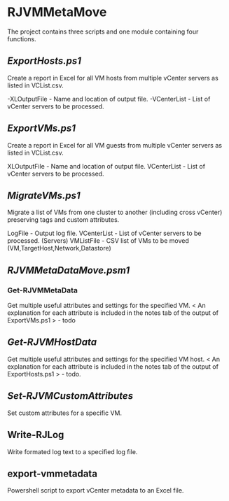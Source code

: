# RJVMMetaMove

The project contains three scripts and one module containing four functions.

## *ExportHosts.ps1*
Create a report in Excel for all VM hosts from multiple vCenter servers as listed in VCList.csv.

-XLOutputFile - Name and location of output file.
-VCenterList - List of vCenter servers to be processed.

## *ExportVMs.ps1*
Create a report in Excel for all VM guests from multiple vCenter servers as listed in VCList.csv.

XLOutputFile - Name and location of output file.
VCenterList - List of vCenter servers to be processed.

## *MigrateVMs.ps1*
Migrate a list of VMs from one cluster to another (including cross vCenter) preserving tags and custom attributes.

LogFile - Output log file.
VCenterList - List of vCenter servers to be processed.  (Servers)
VMListFile - CSV list of VMs to be moved (VM,TargetHost,Network,Datastore)

## *RJVMMetaDataMove.psm1*
### Get-RJVMMetaData
Get multiple useful attributes and settings for the specified VM.
< An explanation for each attribute is included in the notes tab of the output of ExportVMs.ps1 > - todo

## *Get-RJVMHostData*
Get multiple useful attributes and settings for the specified VM host.
< An explanation for each attribute is included in the notes tab of the output of ExportHosts.ps1 > - todo.

## *Set-RJVMCustomAttributes*
Set custom attributes for a specific VM.

## Write-RJLog
Write formated log text to a specified log file.

## export-vmmetadata
Powershell script to export vCenter metadata to an Excel file.


